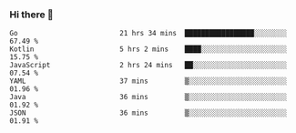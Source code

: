 ### Hi there 👋

<!--
**yeya24/yeya24** is a ✨ _special_ ✨ repository because its `README.md` (this file) appears on your GitHub profile.

Here are some ideas to get you started:

- 🔭 I’m currently working on ...
- 🌱 I’m currently learning ...
- 👯 I’m looking to collaborate on ...
- 🤔 I’m looking for help with ...
- 💬 Ask me about ...
- 📫 How to reach me: ...
- 😄 Pronouns: ...
- ⚡ Fun fact: ...
-->

<!--START_SECTION:waka-->

```text
Go                         21 hrs 34 mins  █████████████████░░░░░░░░   67.49 %
Kotlin                     5 hrs 2 mins    ████░░░░░░░░░░░░░░░░░░░░░   15.75 %
JavaScript                 2 hrs 24 mins   ██░░░░░░░░░░░░░░░░░░░░░░░   07.54 %
YAML                       37 mins         ▒░░░░░░░░░░░░░░░░░░░░░░░░   01.96 %
Java                       36 mins         ▒░░░░░░░░░░░░░░░░░░░░░░░░   01.92 %
JSON                       36 mins         ▒░░░░░░░░░░░░░░░░░░░░░░░░   01.91 %
```

<!--END_SECTION:waka-->
